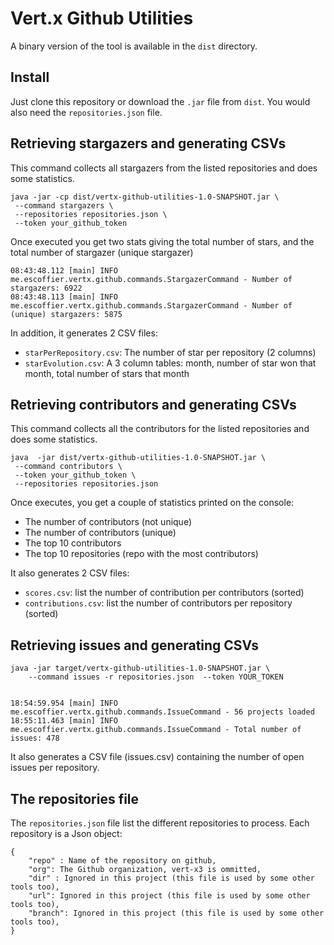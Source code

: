 # Vert.x Github Utilities


A binary version of the tool is available in the `dist` directory.


## Install

Just clone this repository or download the `.jar` file from `dist`. You would also need the `repositories.json` file.

## Retrieving stargazers and generating CSVs

This command collects all stargazers from the listed repositories and does some statistics.


```
java -jar -cp dist/vertx-github-utilities-1.0-SNAPSHOT.jar \
 --command stargazers \
 --repositories repositories.json \
 --token your_github_token
```

Once executed you get two stats giving the total number of stars, and the total number of stargazer (unique 
stargazer)

```
08:43:48.112 [main] INFO  me.escoffier.vertx.github.commands.StargazerCommand - Number of stargazers: 6922
08:43:48.113 [main] INFO  me.escoffier.vertx.github.commands.StargazerCommand - Number of (unique) stargazers: 5875
```

In addition, it generates 2 CSV files:

* `starPerRepository.csv`: The number of star per repository (2 columns)
* `starEvolution.csv`: A 3 column tables: month, number of star won that month, total number of stars that month

## Retrieving contributors and generating CSVs

This command collects all the contributors for the listed repositories and does some statistics.

```
java  -jar dist/vertx-github-utilities-1.0-SNAPSHOT.jar \
 --command contributors \
 --token your_github_token \
 --repositories repositories.json
```

Once executes, you get a couple of statistics printed on the console:

* The number of contributors (not unique)
* The number of contributors (unique)
* The top 10 contributors
* The top 10 repositories (repo with the most contributors)

It also generates 2 CSV files:

* `scores.csv`: list the number of contribution per contributors (sorted)
* `contributions.csv`: list the number of contributors per repository (sorted)

## Retrieving issues and generating CSVs

```
java -jar target/vertx-github-utilities-1.0-SNAPSHOT.jar \
    --command issues -r repositories.json  --token YOUR_TOKEN


18:54:59.954 [main] INFO  me.escoffier.vertx.github.commands.IssueCommand - 56 projects loaded
18:55:11.463 [main] INFO  me.escoffier.vertx.github.commands.IssueCommand - Total number of issues: 478
```

It also generates a CSV file (issues.csv) containing the number of open issues per repository.


## The repositories file

The `repositories.json` file list the different repositories to process. Each repository is a Json object:

```
{
    "repo" : Name of the repository on github,
    "org": The Github organization, vert-x3 is ommitted,
    "dir" : Ignored in this project (this file is used by some other tools too),
    "url": Ignored in this project (this file is used by some other tools too),
    "branch": Ignored in this project (this file is used by some other tools too),        
}
```




